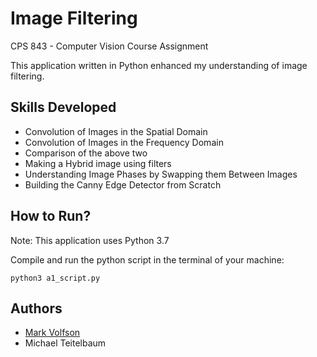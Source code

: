 # Image Filtering

CPS 843 - Computer Vision
Course Assignment

This application written in Python enhanced my understanding of image filtering.

## Skills Developed

* Convolution of Images in the Spatial Domain
* Convolution of Images in the Frequency Domain
* Comparison of the above two
* Making a Hybrid image using filters
* Understanding Image Phases by Swapping them Between Images
* Building the Canny Edge Detector from Scratch

## How to Run?

Note: This application uses Python 3.7

Compile and run the python script in the terminal of your machine:

```
python3 a1_script.py
```

## Authors

* [Mark Volfson](https://www.linkedin.com/in/mvolfson/)
* Michael Teitelbaum

